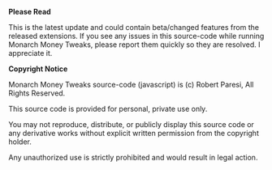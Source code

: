 **Please Read**

This is the latest update and could contain beta/changed features from the released extensions.  If you see any issues in this source-code while running Monarch Money Tweaks, please report them quickly so they are resolved.  I appreciate it.

**Copyright Notice**

Monarch Money Tweaks source-code (javascript) is (c) Robert Paresi, All Rights Reserved.

This source code is provided for personal, private use only.

You may not reproduce, distribute, or publicly display this source code or any derivative works without 
explicit written permission from the copyright holder. 

Any unauthorized use is strictly prohibited and would result in legal action.
